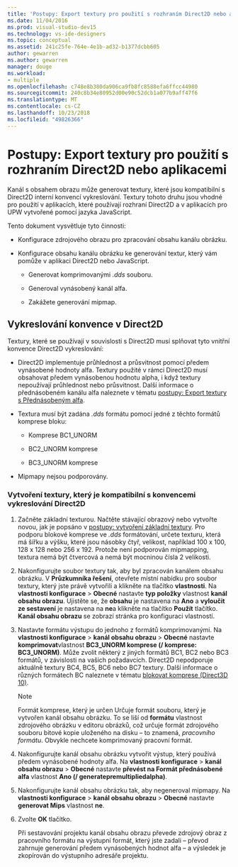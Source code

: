 ```yaml
---
title: 'Postupy: Export textury pro použití s rozhraním Direct2D nebo aplikacemi JavaScript'
ms.date: 11/04/2016
ms.prod: visual-studio-dev15
ms.technology: vs-ide-designers
ms.topic: conceptual
ms.assetid: 241c25fe-764e-4e1b-ad32-b1377dcbb605
author: gewarren
ms.author: gewarren
manager: douge
ms.workload:
- multiple
ms.openlocfilehash: c748e8b380da906ca9fb8fc8588efa6ffcc44980
ms.sourcegitcommit: 240c8b34e80952d00e90c52dcb1a077b9aff47f6
ms.translationtype: MT
ms.contentlocale: cs-CZ
ms.lasthandoff: 10/23/2018
ms.locfileid: "49826366"
---
```

# <a name="how-to-export-a-texture-for-use-with-direct2d-or-javascipt-apps"></a>Postupy: Export textury pro použití s rozhraním Direct2D nebo aplikacemi

Kanál s obsahem obrazu může generovat textury, které jsou kompatibilní s Direct2D interní konvencí vykreslování. Textury tohoto druhu jsou vhodné pro použití v aplikacích, které používají rozhraní Direct2D a v aplikacích pro UPW vytvořené pomocí jazyka JavaScript.

Tento dokument vysvětluje tyto činnosti:

-   Konfigurace zdrojového obrazu pro zpracování obsahu kanálu obrázku.

-   Konfigurace obsahu kanálu obrázku ke generování textur, který vám pomůže v aplikaci Direct2D nebo JavaScript.

    -   Generovat komprimovanými *.dds* souboru.

    -   Generoval vynásobený kanál alfa.

    -   Zakážete generování mipmap.

## <a name="rendering-conventions-in-direct2d"></a>Vykreslování konvence v Direct2D

Textury, které se používají v souvislosti s Direct2D musí splňovat tyto vnitřní konvence Direct2D vykreslování:

-   Direct2D implementuje průhlednost a průsvitnost pomocí předem vynásobené hodnoty alfa. Textury použité v rámci Direct2D musí obsahovat předem vynásobenou hodnotu alpha, i když textury nepoužívají průhlednost nebo průsvitnost. Další informace o přednásobeném kanálu alfa naleznete v tématu [postupy: Export textury s Přednásobeným alfa](../designers/how-to-export-a-texture-that-has-premultiplied-alpha.md).

-   Textura musí být zadána *.dds* formátu pomocí jedné z těchto formátů komprese bloku:

    -   Komprese BC1_UNORM

    -   BC2_UNORM komprese

    -   BC3_UNORM komprese

-   Mipmapy nejsou podporovány.

### <a name="to-create-a-texture-thats-compatible-with-direct2d-rendering-conventions"></a>Vytvoření textury, který je kompatibilní s konvencemi vykreslování Direct2D

1. Začněte základní texturou. Načtěte stávající obrazový nebo vytvořte novou, jak je popsáno v [postupy: vytvoření základní textury](../designers/how-to-create-a-basic-texture.md). Pro podporu blokové komprese ve *.dds* formátování, určete texturu, která má šířku a výšku, které jsou násobky čtyř, velikost, například 100 x 100, 128 x 128 nebo 256 x 192. Protože není podporován mipmapping, textura nemá být čtvercová a nemá být mocninou čísla 2 velikosti.

2. Nakonfigurujte soubor textury tak, aby byl zpracován kanálem obsahu obrázku. V **Průzkumníka řešení**, otevřete místní nabídku pro soubor textury, který jste právě vytvořili a klikněte na tlačítko **vlastnosti**. Na **vlastnosti konfigurace** > **Obecné** nastavte **typ položky** vlastnost **kanál obsahu obrazu**. Ujistěte se, že **obsahu** je nastavena na **Ano** a **vyloučit ze sestavení** je nastavena na **ne**a klikněte na tlačítko  **Použít** tlačítko. **Kanál obsahu obrazu** se zobrazí stránka pro konfiguraci vlastností.

3. Nastavte formátu výstupu do jednoho z formátů komprimovanými. Na **vlastnosti konfigurace** > **kanál obsahu obrazu** > **Obecné** nastavte **komprimovat**vlastnost **BC3_UNORM komprese (/ komprese: BC3_UNORM)**. Může zvolit některý z jiných formátů BC1, BC2 nebo BC3 formátů, v závislosti na vašich požadavcích. Direct2D nepodporuje aktuálně textury BC4, BC5, BC6 nebo BC7 textury. Další informace o různých formátech BC naleznete v tématu [blokovat komprese (Direct3D 10)](/windows/desktop/direct3d10/d3d10-graphics-programming-guide-resources-block-compression).

   > [!NOTE]
   > Formát komprese, který je určen Určuje formát souboru, který je vytvořen kanál obsahu obrázku. To se liší od **formátu** vlastnost zdrojového obrázku v editoru obrázků, což určuje formát zdrojového souboru bitové kopie uloženého na disku – to znamená, *pracovního formátu*. Obvykle nechcete komprimovaný pracovní formát.

4. Nakonfigurujte kanál obsahu obrázku vytvořit výstup, který používá předem vynásobené hodnoty alfa. Na **vlastnosti konfigurace** > **kanál obsahu obrazu** > **Obecné** nastavte **převést na Formát přednásobené alfa** vlastnost **Ano (/ generatepremultipliedalpha)**.

5. Nakonfigurujte kanál obsahu obrázku tak, aby negeneroval mipmapy. Na **vlastnosti konfigurace** > **kanál obsahu obrazu** > **Obecné** nastavte **generovat Mips** vlastnost **ne**.

6. Zvolte **OK** tlačítko.

   Při sestavování projektu kanál obsahu obrazu převede zdrojový obraz z pracovního formátu na výstupní formát, který jste zadali – převod zahrnuje generování předem vynásobených hodnot alfa – a výsledek je zkopírován do výstupního adresáře projektu.